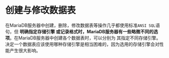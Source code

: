 创建与修改数据表
=============================================
在MariaDB服务器中创建，删除，修改数据表等操作几乎都使用标准`ANSI SQL`语句，但 **明确指定存储引擎
或记录格式时，MariaDB服务器有一些略微不同的选项**。在MariaDB服务器中创建各个数据表时，可以分别为
其指定不同存储引擎。决定一个数据表应该使用哪种存储引擎是相当困难的，因为选用的存储引擎会对性能产生很大影响。
